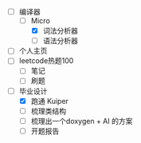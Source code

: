 - [ ] 编译器
	- [ ] Micro
	  - [x] 词法分析器
	  - [ ] 语法分析器
- [ ]  个人主页
- [ ] leetcode热题100
	- [ ] 笔记
	- [ ] 刷题
- [ ] 毕业设计
	- [x] 跑通 Kuiper
	- [ ] 梳理类结构
	- [ ] 梳理出一个doxygen + AI 的方案
	- [ ] 开题报告

